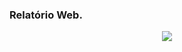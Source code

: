 ### Relatório Web. 

<p align="center" Stacks utilizadas no projeto>
  <a href="https://skillicons.dev">
    <img src="https://skillicons.dev/icons?i=git,java,js,py,mysql,css,html,figma,vscode,bootstrap" />
  </a>
</p>


